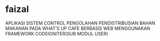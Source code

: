 # faizal
APLIKASI SISTEM CONTROL PENGOLAHAN PENDISTRIBUSIAN BAHAN MAKANAN PADA WHAT’S UP CAFE BERBASIS WEB MENGGUNAKAN FRAMEWORK CODEIGNITER(SUB MODUL USER)
